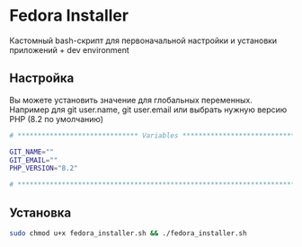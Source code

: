 # Fedora Installer

Кастомный bash-скрипт для первоначальной настройки и установки приложений + dev environment

## Настройка

Вы можете установить значение для глобальных переменных. Например для git user.name, git user.email или выбрать нужную версию PHP (8.2 по умолчанию)

```bash
# ****************************** Variables ******************************

GIT_NAME=""
GIT_EMAIL=""
PHP_VERSION="8.2"

# ***********************************************************************
```

## Установка

```bash
sudo chmod u+x fedora_installer.sh && ./fedora_installer.sh
```

